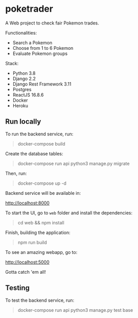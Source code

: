 # poketrader
A Web project to check fair Pokemon trades.

Functionalities:
* Search a Pokemon
* Choose from 1 to 6 Pokemon
* Evaluate Pokemon groups

Stack:
* Python 3.8
* Django 2.2
* Django Rest Framework 3.11
* Postgres
* ReactJS 16.8.6
* Docker
* Heroku


## Run locally
To run the backend service, run:
> docker-compose build

Create the database tables:
> docker-compose run api python3 manage.py migrate

Then, run:
> docker-compose up -d

Backend service will be available in:

[http://localhost:8000](http://localhost:8000)

To start the UI, go to `web` folder and install the dependencies:
> cd web && npm install

Finish, building the application:
> npm run build

To see an amazing webapp, go to:

[http://localhost:5000](http://localhost:5000)

Gotta catch 'em all!

## Testing
To test the backend service, run:
> docker-compose run api python3 manage.py test base
